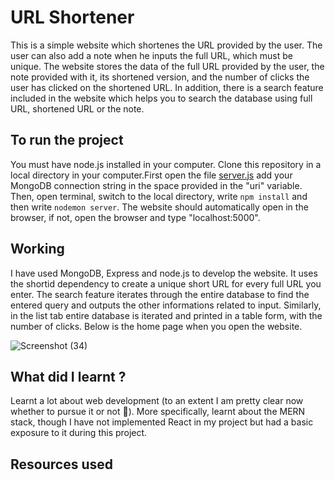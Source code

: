 # URL Shortener
This is a simple website which shortenes the URL provided by the user. The user can also add a note when he inputs the full URL, which must be unique. The website stores the data of the full URL provided by the user, the note provided with it, its shortened version, and the number of clicks the user has clicked on the shortened URL. In addition, there is a search feature included in the website which helps you to search the database using full URL, shortened URL or the note.
## To run the project
You must have node.js installed in your computer. Clone this repository in a local directory in your computer.First open the file [server.js](files/server.js) add your MongoDB connection string in the space provided in the "uri" variable. Then, open terminal, switch to the local directory, write `npm install` and then write `nodemon server`. The website should automatically open in the browser, if not, open the browser and type "localhost:5000".
## Working
I have used MongoDB, Express and node.js to develop the website. It uses the shortid dependency to create a unique short URL for every full URL you enter. The search feature iterates through the entire database to find the entered query and outputs the other informations related to input. Similarly, in the list tab entire database is iterated and printed in a table form, with the number of clicks. Below is the home page when you open the website.

![Screenshot (34)](https://github.com/adityaby02/URL_Shortener/assets/101334086/2c3b76e0-482e-4a09-9a3e-d166cf8f9ec5)

## What did I learnt ?
Learnt a lot about web development (to an extent I am pretty clear now whether to pursue it or not 🫠). More specifically, learnt about the MERN stack, though I have not implemented React in my project but had a basic exposure to it during this project. 
## Resources used
